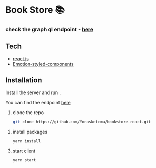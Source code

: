  # Book Store 📚
 ### check the graph ql endpoint - [here](https://github.com/Yonasketema/graphql-bookstore-api)

## Tech

- [react.js](https://reactjs.org/)
- [Emotion-styled-components](https://emotion.sh/docs/introduction)
 

## Installation

Install the server and run .

You can find the endpoint [here](https://github.com/Yonasketema/bookstore-api) 
 
1. clone the repo
   ```sh
   git clone https://github.com/Yonasketema/bookstore-react.git
   ```
2. install packages
   ```sh
   yarn install
   ```
3. start client
   ```sh
   yarn start
   ```
